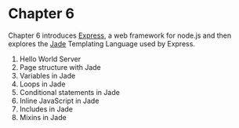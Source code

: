 # Chapter 6

Chapter 6 introduces [Express][1], a web framework for node.js and then explores the [Jade][2] Templating Language used by Express.

1. Hello World Server
2. Page structure with Jade
3. Variables in Jade
4. Loops in Jade
5. Conditional statements in Jade
6. Inline JavaScript in Jade
7. Includes in Jade
8. Mixins in Jade

[1]: http://expressjs.com
[2]: http://jade-lang.com/
